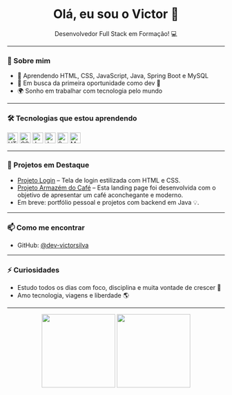 <h1 align="center">Olá, eu sou o Victor 👋</h1>

<p align="center">
  Desenvolvedor Full Stack em Formação! 💻
</p>

---

### 🚀 Sobre mim

- 🧠 Aprendendo HTML, CSS, JavaScript, Java, Spring Boot e MySQL
- 🎯 Em busca da primeira oportunidade como dev 💼
- 🌍 Sonho em trabalhar com tecnologia pelo mundo

---

### 🛠️ Tecnologias que estou aprendendo
<p>
  <img src="https://cdn.jsdelivr.net/gh/devicons/devicon/icons/html5/html5-original.svg" width="25" alt="HTML" />
  <img src="https://cdn.jsdelivr.net/gh/devicons/devicon/icons/css3/css3-original.svg" width="25" alt="CSS" />
  <img src="https://cdn.jsdelivr.net/gh/devicons/devicon/icons/javascript/javascript-original.svg" width="25" alt="JavaScript" />
  <img src="https://cdn.jsdelivr.net/gh/devicons/devicon/icons/java/java-original.svg" width="25" alt="Java" />
  <img src="https://cdn.jsdelivr.net/gh/devicons/devicon/icons/spring/spring-original.svg" width="25" alt="Spring Boot" />
  <img src="https://cdn.jsdelivr.net/gh/devicons/devicon/icons/mysql/mysql-original.svg" width="25" alt="MySQL" />
</p>


---

### 🧪 Projetos em Destaque

- [Projeto Login](https://github.com/dev-victorsilva/projeto-login) – Tela de login estilizada com HTML e CSS.
- [Projeto Armazém do Café](https://github.com/dev-victorsilva/projeto-landing-page-cafe) – Esta landing page foi desenvolvida com o objetivo de apresentar um café aconchegante e moderno.
- Em breve: portfólio pessoal e projetos com backend em Java 💡.


---

### 📫 Como me encontrar

- GitHub: [@dev-victorsilva](https://github.com/dev-victorsilva)

---

### ⚡ Curiosidades

- Estudo todos os dias com foco, disciplina e muita vontade de crescer 🚀
- Amo tecnologia, viagens e liberdade 🌎

---

<div align="center">
  <img height="170" src="https://github-readme-stats.vercel.app/api?username=dev-victorsilva&show_icons=true&theme=radical" />
  <img height="170" src="https://github-readme-stats.vercel.app/api/top-langs/?username=dev-victorsilva&layout=compact&theme=radical" />
</div>
